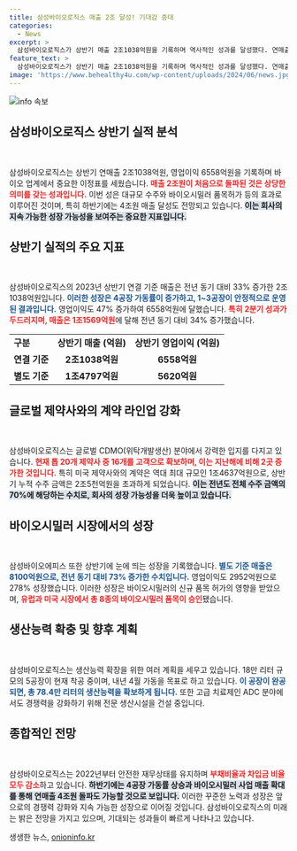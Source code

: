 ```yaml
---
title: 삼성바이오로직스 매출 2조 달성! 기대감 증대
categories:
  - News
excerpt: >
  삼성바이오로직스가 상반기 매출 2조1038억원을 기록하며 역사적인 성과를 달성했다. 연매출 4조원 목표에 한 걸음 더 다가선 삼성바이오로직스, 글로벌 제약사와의 대규모 계약을 통해 바이오 시장에서의 입지를 확고히 하고 있다.
feature_text: >
  삼성바이오로직스가 상반기 매출 2조1038억원을 기록하며 역사적인 성과를 달성했다. 연매출 4조원 목표에 한 걸음 더 다가선 삼성바이오로직스, 글로벌 제약사와의 대규모 계약을 통해 바이오 시장에서의 입지를 확고히 하고 있다.
image: 'https://www.behealthy4u.com/wp-content/uploads/2024/06/news.jpg'
---
```


<p><img src="https://www.behealthy4u.com/wp-content/uploads/2024/06/news.jpg" alt="info 속보" /></p>

<h2 data-ke-size="size26">삼성바이오로직스 상반기 실적 분석</h2>

<p data-ke-size="size16">&nbsp;</p>

<p>삼성바이오로직스는 상반기 연매출 2조1038억원, 영업이익 6558억원을 기록하며 바이오 업계에서 중요한 이정표를 세웠습니다. <b><span style="color: #ee2323;">매출 2조원이 처음으로 돌파된 것은 상당한 의미를 갖는 성과입니다.</span></b> 이번 성은 대규모 수주와 바이오시밀러 품목허가 등의 효과로 이루어진 것이며, 특히 하반기에는 4조원 매출 달성도 전망되고 있습니다. <b><span style="background-color: #21538527;">이는 회사의 지속 가능한 성장 가능성을 보여주는 중요한 지표입니다.</span></b> </p>

<h2 data-ke-size="size26">상반기 실적의 주요 지표</h2>

<p data-ke-size="size16">&nbsp;</p>

<p>삼성바이오로직스의 2023년 상반기 연결 기준 매출은 전년 동기 대비 33% 증가한 2조1038억원입니다. <b><span style="color: #1a5490;">이러한 성장은 4공장 가동률이 증가하고, 1~3공장이 안정적으로 운영된 결과입니다.</span></b> 영업이익도 47% 증가하여 6558억원에 달했습니다. <b><span style="color: #ee2323;">특히 2분기 성과가 두드러지며, 매출은 1조1569억원</span></b>에 달해 전년 동기 대비 34% 증가했습니다. </p>

<table>
    <tr>
        <td><b>구분</b></td>
        <td style="text-align: center; height: 17px;"><b>상반기 매출 (억원)</b></td>
        <td style="text-align: center; height: 17px;"><b>상반기 영업이익 (억원)</b></td>
    </tr>
    <tr>
        <td><b>연결 기준</b></td>
        <td style="text-align: center; height: 17px;"><b>2조1038억원</b></td>
        <td style="text-align: center; height: 17px;"><b>6558억원</b></td>
    </tr>
    <tr>
        <td><b>별도 기준</b></td>
        <td style="text-align: center; height: 17px;"><b>1조4797억원</b></td>
        <td style="text-align: center; height: 17px;"><b>5620억원</b></td>
    </tr>
</table>

<h2 data-ke-size="size26">글로벌 제약사와의 계약 라인업 강화</h2>

<p data-ke-size="size16">&nbsp;</p>

<p>삼성바이오로직스는 글로벌 CDMO(위탁개발생산) 분야에서 강력한 입지를 다지고 있습니다. <b><span style="color: #ee2323;">현재 톱 20개 제약사 중 16개를 고객으로 확보하며, 이는 지난해에 비해 2곳 증가한 것입니다.</span></b> 특히 미국 제약사와의 계약은 역대 최대 규모인 1조4637억원으로, 상반기 누적 수주 금액은 2조5천억원을 초과하게 되었습니다. <b><span style="background-color: #21538527;">이는 전년도 전체 수주 금액의 70%에 해당하는 수치로, 회사의 성장 가능성을 더욱 높이고 있습니다.</span></b></p>

<h2 data-ke-size="size26">바이오시밀러 시장에서의 성장</h2>

<p data-ke-size="size16">&nbsp;</p>

<p>삼성바이오에피스 또한 상반기에 눈에 띄는 성장을 기록했습니다. <b><span style="color: #1a5490;">별도 기준 매출은 8100억원으로, 전년 동기 대비 73% 증가한 수치입니다.</span></b> 영업이익도 2952억원으로 278% 성장했습니다. 이러한 성장은 바이오시밀러의 신규 품목 허가의 영향을 받았으며, <b><span style="color: #ee2323;">유럽과 미국 시장에서 총 8종의 바이오시밀러 품목이 승인</span></b>됐습니다.</p>

<h2 data-ke-size="size26">생산능력 확충 및 향후 계획</h2>

<p data-ke-size="size16">&nbsp;</p>

<p>삼성바이오로직스는 생산능력 확장을 위한 여러 계획을 세우고 있습니다. 18만 리터 규모의 5공장이 현재 착공 중이며, 내년 4월 가동을 목표로 하고 있습니다. <b><span style="color: #1a5490;">이 공장이 완공되면, 총 78.4만 리터의 생산능력을 확보하게 됩니다.</span></b> 또한 고급 치료제인 ADC 분야에서도 경쟁력을 강화하기 위해 전문 생산시설을 건설 중입니다. </p>

<h2 data-ke-size="size26">종합적인 전망</h2>

<p data-ke-size="size16">&nbsp;</p>

<p>삼성바이오로직스는 2022년부터 안전한 재무상태를 유지하며 <b><span style="color: #ee2323;">부채비율과 차입금 비율 모두 감소</span></b>하고 있습니다. <b><span style="background-color: #21538527;">하반기에는 4공장 가동률 상승과 바이오시밀러 사업 매출 확대를 통해 연매출 4조원 돌파도 가능할 것으로 보입니다.</span></b> 이러한 꾸준한 노력과 성장은 앞으로의 경쟁력 강화와 지속 가능한 성장으로 이어질 것입니다. 삼성바이오로직스의 미래는 밝은 전망을 가지고 있으며, 기대되는 성과들이 빠르게 나타나고 있습니다.</p>
생생한 뉴스, <a href="https://onioninfo.kr" rel="dofollow">onioninfo.kr</a>



